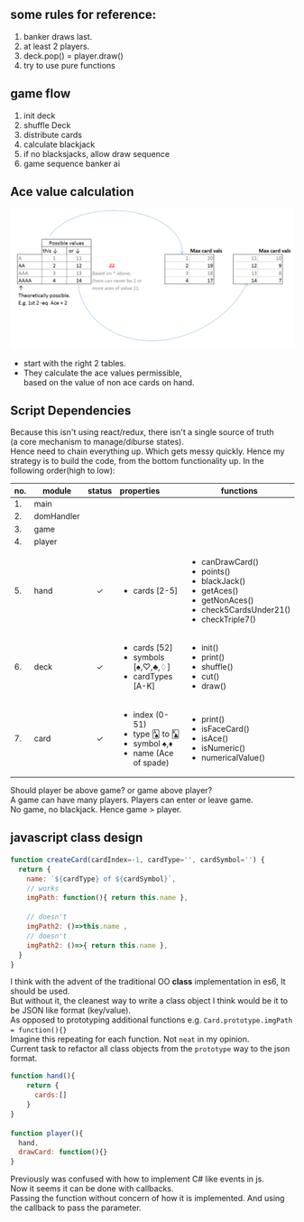 ## some rules for reference:

1. banker draws last.
2. at least 2 players.
3. deck.pop() = player.draw()
4. try to use pure functions

## game flow

1. init deck
2. shuffle Deck
3. distribute cards
4. calculate blackjack
5. if no blacksjacks, allow draw sequence
6. game sequence banker ai


## Ace value calculation

![calculation flow](./resources/calculateCardValuesLogicwithAces.png)
- start with the right 2 tables.
- They calculate the ace values permissible,  
based on the value of non ace cards on hand.

## Script Dependencies
Because this isn't using react/redux, there isn't a single source of truth  
(a core mechanism to manage/diburse states).  
Hence need to chain everything up.
Which gets messy quickly. Hence my strategy is to build the code,
from the bottom functionality up. In the following order(high to low):

|no.|module|status|properties|functions|
|---|---|:---:|:---|---|
|1.|main|||
|2.|domHandler|||
|3.|game|||
|4.|player|||
|5.|hand|✓|<ul><li>cards [2-5]</li></ul>|<ul><li>canDrawCard()</li><li>points()</li><li>blackJack()</li><li>getAces()</li><li>getNonAces()</li><li>check5CardsUnder21()</li><li>checkTriple7()</li></ul>|
|6.|deck|✓|<ul><li>cards [52]</li><li>symbols [♠,♡,♣,♢]</li><li>cardTypes [A-K]</li></ul>|<ul><li>init()</li><li>print()</li><li>shuffle()</li><li>cut()</li><li>draw()</li></ul>|
|7.|card|✓|<ul><li>index (0-51)</li><li>type 🂡 to 🃞</li><li>symbol ♠,♦</li><li>name (Ace of spade)</li></ul>|<ul><li>print()</li><li>isFaceCard()</li><li>isAce()</li><li>isNumeric()</li><li>numericalValue()</li></ul>|

Should player be above game? or game above player?  
A game can have many players. Players can enter or leave game.  
No game, no blackjack. Hence game > player.
## javascript class design
```js
function createCard(cardIndex=-1, cardType='', cardSymbol='') {
  return {    
    name: `${cardType} of ${cardSymbol}`,
    // works
    imgPath: function(){ return this.name },

    // doesn't
    imgPath2: ()=>this.name ,
    // doesn't
    imgPath2: ()=>{ return this.name },
  }  
}
```
I think with the advent of the traditional OO **class** implementation in es6,
It should be used.  
But without it, the cleanest way to write a class object I think would be it to be JSON like format (key/value).  
As opposed to prototyping additional functions e.g.
`Card.prototype.imgPath = function(){}`  
Imagine this repeating for each function.
Not `neat` in my opinion.  
Current task to refactor all class objects from the `prototype` way to the json format.
```js
function hand(){
    return {
      cards:[]
    }
}

function player(){
  hand,
  drawCard: function(){}
}

```
Previously was confused with how to implement C# like events in js.  
Now it seems it can be done with callbacks.  
Passing the function without concern of how it is implemented. And using the callback to pass the parameter.
